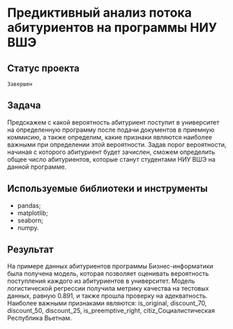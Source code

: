 # Предиктивный анализ потока абитуриентов на программы НИУ ВШЭ

## Статус проекта
`Завершен`

## Задача
Предскажем с какой вероятность абитуриент поступит в университет на определенную программу после подачи документов в приемную коммисию, а также определим, какие признаки являются наиболее важными при определении этой вероятности. Задав порог вероятности, начиная с которого абитуриент будет зачислен, сможем определить общее число абитуриентов, которые станут студентами НИУ ВШЭ на данной программе.

## Используемые библиотеки и инструменты
- pandas;
- matplotlib;
- seaborn;
- numpy.

## Результат
На примере данных абитуриентов программы Бизнес-информатики была получена модель, которая позволяет оценивать вероятность поступления каждого из абитуриентов в университет. Модель логистической регрессии получила метрику качества на тестовых данных, равную 0.891, и также прошла проверку на адекватность. Наиболее важными признаками являются: is_original, discount_70, discount_50, discount_25, is_preemptive_right, citiz_Социалистическая Республика Вьетнам.
